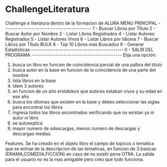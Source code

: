 # ChallengeLiteratura

Challenge e literatura dentro de la formacion de ALURA
        MENU PRINCIPAL 
                --------------------------------------------
                1 - Buscar Libros por TÍtulo
                2 - Buscar Autor por Nombre
                3 - Listar Libros Registrados
                4 - Listar Autores Registrados
                5 - Listar Autores Vivos
                6 - Listar Libros por Idioma
                7 - Buscar Libros por TÍtulo BULK
                8 - Top 10 Libros más Buscados
                9 - Generar Estadísticas
                ----------------------------------------------
                0 -  SALIR DEL PROGRAMA 
                ---------------------------------------------
                Elija una opción:

1) busca un libro en funcion de coincidencia parcial de una palbra del titulo
2) busca autor en la base en funcion de la coincidencia de una parte del nombre
3) lista libros en la base
4) Idem 3 autores
5) en funcion de un año erstablece que autores estaban vivos y su edad en ese año
6) busca los idiomas que existen en la base y debes seleccionar las siglas para encontrat los libros
7) ingresa todos los libros encontrados verificando que no existan ya ni autor ni libro
8) se autoexplica
9) mayor numero de sdescargas, menos numero de descargas y descargas medias.

Features. Se ha creado en el objeto libro el campo de topicos o tematica que se extrae de la descripcion de las tematicas, en funcion de 3 basicas (DRAMA,COMEDIA,FICCION) en caso de no existir pone OTRA.
La salida para el usuario no es la mas amigable pero creo que todo funciona.


